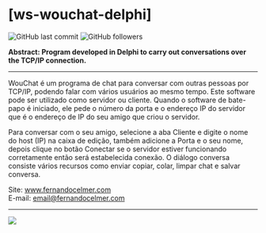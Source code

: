 # [ws-wouchat-delphi]

![GitHub last commit](https://img.shields.io/github/last-commit/FernandoCelmer/ws-wouchat-delphi) ![GitHub followers](https://img.shields.io/github/followers/FernandoCelmer?label=Fernando%20Celmer&style=social)

<b>Abstract: Program developed in Delphi to carry out conversations over the TCP/IP connection.</b>
___
WouChat é um programa de chat para conversar com outras pessoas por TCP/IP, podendo falar com vários usuários ao mesmo tempo. Este software pode ser utilizado como servidor ou cliente. Quando o software de bate-papo é iniciado, ele pede o número da porta e o endereço IP do servidor que é o endereço de IP do seu amigo que criou o servidor.

Para conversar com o seu amigo, selecione a aba Cliente e digite o nome do host (IP) na caixa de edição, também adicione a Porta e o seu nome, depois clique no botão Conectar se o servidor estiver funcionando corretamente então será estabelecida conexão. O diálogo conversa consiste vários recursos como enviar copiar, colar, limpar chat e salvar conversa.

Site: www.fernandocelmer.com
</br>
E-mail: email@fernandocelmer.com
________________________________
<p>
<img src="https://github.com/FernandoCelmer/ws-wouchat-delphi/blob/master/img/ws-woucaht-v02-01.png?raw=true"/>
